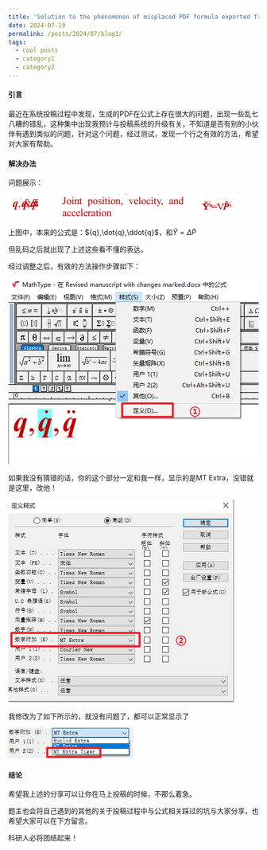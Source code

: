 ```yaml
---
title: 'Solution to the phenomenon of misplaced PDF formula exported from Elsevier's manuscript submission system'
date: 2024-07-19
permalink: /posts/2024/07/blog1/
tags:
  - cool posts
  - category1
  - category2
---
```


#### 引言

最近在系统投稿过程中发现，生成的PDF在公式上存在很大的问题，出现一些乱七八糟的错乱，这种集中出现我预计与投稿系统的升级有关，不知道是否有别的小伙伴有遇到类似的问题，针对这个问题，经过测试，发现一个行之有效的方法，希望对大家有帮助。

#### 解决办法

问题展示：

![image-20240512123552552-1715488561228-1](../images/image-20240512123552552-1715488561228-1.png)



上图中，本来的公式是：${q},\dot{q},\ddot{q}$，和$\widetilde{Y}=\Delta\widetilde{P}$

但乱码之后就出现了上述这些看不懂的表达。

经过调整之后，有效的方法操作步骤如下：

![image](../images/image-20240512124148492-1715488910364-3.png)

如果我没有猜错的话，你的这个部分一定和我一样，显示的是MT Extra，没错就是这里，改他！

![image-20240512124240576](../images/image-20240512124240576-1715488961936-5-1738379251440-6.png)

我修改为了如下所示的，就没有问题了，都可以正常显示了

![image](../images/image-20240512124401496-1715489044040-7.png)



#### 结论

希望我上述的分享可以让你在马上投稿的时候，不那么着急。

题主也会将自己遇到的其他的关于投稿过程中与公式相关踩过的坑与大家分享，也希望大家可以在下方留言。

科研人必将团结起来！

